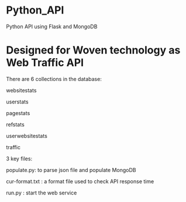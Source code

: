 # Python_API
Python API using Flask and MongoDB

Designed for Woven technology as Web Traffic API
================================================

There are 6 collections in the database:

websitestats

userstats

pagestats

refstats

userwebsitestats

traffic

3 key files:

populate.py:  to parse json file and populate MongoDB

cur-format.txt :  a format file used to check API response time

run.py : start the web service
